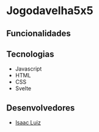 # Jogodavelha5x5

## Funcionalidades


## Tecnologias
- Javascript
- HTML
- CSS
- Svelte

## Desenvolvedores

- <a href="https://github.com/IsaacLuiz88"> Isaac Luiz </a>
